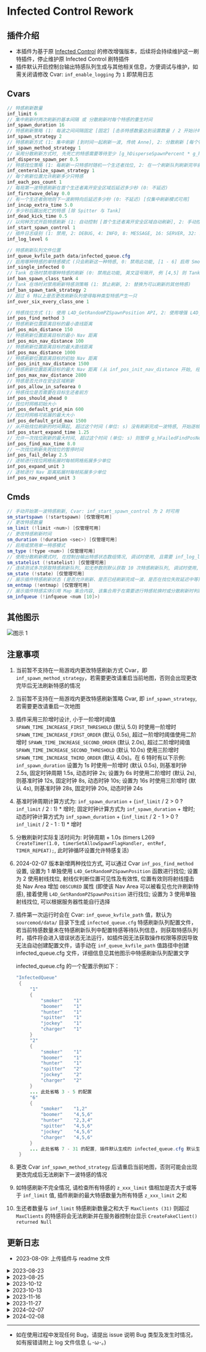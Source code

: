 # Infected Control Rework

## 插件介绍
- 本插件为基于原 [Infected Control](https://github.com/GlowingTree880/L4D2_LittlePlugins/tree/main/Infected_Control) 的修改增强版本，后续将会持续维护这一刷特插件，停止维护原 Infected Control 刷特插件
- 插件默认开启控制台输出特感队列生成与其他相关信息，方便调试与维护，如需关闭请修改 Cvar: `inf_enable_logging` 为 `1` 即禁用日志

## Cvars
```java
// 特感刷新数量
inf_limit 6
// 集中刷新时两次刷新的基本间隔 或 分散刷新时每个特感的重生时间
inf_spawn_duration 16
// 特感刷新策略 (1: 每波之间间隔固定 [固定] [击杀特感数量达到设置数量 / 2 开始计时], 2: 每波之间间隔根据击杀情况自动调整 [动态] [击杀特感数量达到设置数量 / 2 或 击杀强控特感数量达到强控总数 / 2 + 1 特时开始计时])
inf_spawn_strategy 2
// 特感刷新方式 (1: 集中刷新 [到时间一起刷新一波, 传统 Anne], 2: 分散刷新 [每个特感单独按 g_hSpawnDuration 计时, 到时间不会一起刷新一波, 类似 Ast])
inf_spawn_method_strategy 1
// 采用分散刷新方式时, 先死亡的特感需要等待至少 [g_hDisperseSpawnPercent * g_hInfectedLimit] 取下整 个特感复活时间完成或在场才允许复活, [如配置 5 特感, 本值为 0.5, 则先死亡的特感需要等待至少 3 只特感复活完成或在场至少 3 只特感才可复活]
inf_disperse_spawn_per 0.5
// 特感找位策略 (1: 每刷新一只特感时随机一个生还者找位, 2: 在一个刷新队列刷新完毕前都以一个生还者找位, 3: 总是以路程最大的生还者找位, 4: 总是以路程最小的生还者找位)
inf_centeralize_spawn_strategy 1
// 每个刷新位置允许刷新多少只特感
inf_each_pos_count 1
// 每局第一波特感刷新在首个生还者离开安全区域后延迟多少秒 (0: 不延迟)
inf_firstwave_delay 0.0
// 有一个生还者倒地则下一波刷特向后延迟多少秒 (0: 不延迟) [仅集中刷新模式可用]
inf_incap_extra_time 5.0
// 多少秒后踢出死亡的特感 [除 Spitter 与 Tank]
inf_dead_kick_time 0.5
// 以何种方式开启特感刷新 (1: 自动控制 [首个生还者离开安全区域自动刷新], 2: 手动控制 [需要输入 !startspawn 指令, 适配 Anne text.smx 插件])
inf_start_spawn_control 1
// 插件日志级别 (1: 禁用, 2: DEBUG, 4: INFO, 8: MESSAGE, 16: SERVER, 32: ERROR) 数字相加, 6 = 2 + 4 表示同时启用 DEBUG 与 INFO 功能
inf_log_level 6

// 特感刷新队列文件位置
inf_queue_kvfile_path data/infected_queue.cfg
// 启用哪种特感的单特感模式 (只会刷新这一种特感, 0: 禁用此功能, [1 - 6] 启用 Smoker, Boomer, Hunter, Spitter, Jockey, Charger 的单特感模式)
inf_single_infected 0
// Tank 在场时禁用哪种特感的刷新 (0: 禁用此功能, 英文逗号隔开, 例 [4,5] 则 Tank 在场时禁用 Spitter 与 Jockey 刷新)
inf_ban_spawn_class_tank 4
// Tank 在场时对禁用刷新特感测策略 (1: 禁止刷新, 2: 替换为可以刷新的其他特感)
inf_ban_spawn_tank_strategy 2
// 超过 6 特以上是否更改刷新队列使得每种类型特感产生一只
inf_over_six_every_class_one 1

// 特感找位方式 (1: 使用 L4D_GetRandomPZSpawnPosition API, 2: 使用增强 L4D_GetRandomPZSpawnPosition API, 3: 使用射线找位)
inf_pos_find_method 3
// 特感刷新位置距离目标的最小直线距离
inf_pos_min_distance 150
// 特感刷新位置距离目标的最小 Nav 距离
inf_pos_min_nav_distance 100
// 特感刷新位置距离目标的最大直线距离
inf_pos_max_distance 1000
// 特感刷新位置距离目标的初始 Nav 距离
inf_pos_init_nav_distance 1500
// 特感刷新位置距离目标的最大 Nav 距离 (从 inf_pos_init_nav_distance 开始, 经过 inf_pos_start_expand_time 时间开始以每帧 inf_pos_nav_expand_unit 值进行 Nav 距离增加, 直到增加到 inf_pos_max_nav_distance 为止)
inf_pos_max_nav_distance 2800
// 特感是否允许在安全区域刷新
inf_pos_allow_in_safearea 0
// 特感找位是否需要在目标生还者前方
inf_pos_should_ahead 0
// 找位时网格初始大小
inf_pos_default_grid_min 600
// 找位时网格可拓展的最大大小
inf_pos_default_grid_max 1500
// 从开始找位刷新的时间算起, 超过这个时间 (单位: s) 没有刷新完成一波特感, 开始逐帧进行找位网格拓展
inf_pos_start_expand_time 1.25
// 允许一次找位刷新的最大时间, 超过这个时间 (单位: s) 则暂停 g_hFailedFindPosNextDelay 时间后继续启动找位 (0: 无上限)
inf_pos_find_max_time 8.0
// 一次找位刷新失败找位的暂停时间
inf_pos_fail_delay 2.5
// 逐帧进行找位网格拓展时每帧网格拓展多少单位
inf_pos_expand_unit 3
// 逐帧进行 Nav 距离拓展时每帧拓展多少单位
inf_pos_nav_expand_unit 3

``````

## Cmds
```java
// 手动开始第一波特感刷新, Cvar: inf_start_spawn_control 为 2 时可用
sm_startspawn (!startspawn) [仅管理可用]
// 更改特感数量
sm_limit (!limit <num>) [仅管理可用]
// 更改特感刷新时间
sm_duration (!duration <sec>) [仅管理可用]
// 启用或禁用单一特感模式
sm_type (!type <num>) [仅管理可用]
// 使用分散刷新模式时, 在控制台输出特感状态数组情况, 调试时使用, 且需要 inf_log_level 等级包含 2 (DEBUG) 时可将结果展示到控制台上
sm_statelist (!statelist) [仅管理可用]
// 连续测试多次获取特感刷新队列, 如无参数则默认获取 10 次特感刷新队列, 调试时使用, 且需要 inf_log_level 等级包含 2 (DEBUG) 时可将结果展示到控制台上
sm_state (!state) [仅管理可用]
// 展示插件特感刷新状态 (是否允许刷新、是否已经刷新完成一波、是否在找位失败延迟中等)
sm_entmap (!entmap) [仅管理可用]
// 展示插件特感实体引用 Map 集合内容, 该集合用于在需要进行特感轮换时或分散刷新时判断死亡的特感是否是插件刷出的, 防止非法特感干扰插件刷新导致刷特数量不准确的情况
sm_infqueue (!infqueue <num [10]>)
``````

## 其他图示
![图示 1](./pic/feat.png)

## 注意事项
1. 当前暂不支持在一局游戏内更改特感刷新方式 Cvar，即 `inf_spawn_method_strategy`，若需要更改请重启当前地图，否则会出现更改完毕后无法刷新特感的情况
2. 当前暂不支持在一局游戏内更改特感刷新策略 Cvar, 即 `inf_spawn_strategy`, 若需要更改请重启一次地图
3. 插件采用三阶增时设计, 小于一阶增时阈值 `SPAWN_TIME_INCREASE_FIRST_THRESHOLD` (默认 5.0) 时使用一阶增时 `SPAWN_TIME_INCREASE_FIRST_ORDER` (默认 0.5s), 超过一阶增时阈值使用二阶增时 `SPAWN_TIME_INCREASE_SECOND_ORDER` (默认 2.0s), 超过二阶增时阈值 `SPAWN_TIME_INCREASE_SECOND_THRESHOLD` (默认 10.0s) 使用三阶增时 `SPAWN_TIME_INCREASE_THIRD_ORDER` (默认 4.0s)。在 6 特时有以下示例: `inf_spawn_duration` 设置为 1s 时使用一阶增时 (默认 0.5s), 则基准时钟 2.5s, 固定时钟周期 1.5s, 动态时钟 2s; 设置为 6s 时使用二阶增时 (默认 2s), 则基准时钟 12s, 固定时钟 8s, 动态时钟 10s; 设置为 16s 时使用三阶增时 (默认 4s), 则基准时钟 28s, 固定时钟 20s, 动态时钟 24s
4. 基准时钟周期计算方式为: `inf_spawn_duration` + (`inf_limit` / 2 > 0 ? `inf_limit` / 2 : 1) * 增时; 固定时钟计算方式为 `inf_spawn_duration` + 增时; 动态时钟计算方式为 `inf_spawn_duration` + (`inf_limit` / 2 - 1 > 0 ? `inf_limit` / 2 - 1 : 1) * 增时
5. 分散刷新时实际复活时间为: 时钟周期 + 1.0s (timers L269 `CreateTimer(1.0, timerSetAllowSpawnFlagHandler, entRef, TIMER_REPEAT);`, 此时钟循环设置允许特感复活)
6. 2024-02-07 版本新增两种找位方式, 可以通过 Cvar `inf_pos_find_method` 设置, 设置为 1 单独使用 `L4D_GetRandomPZSpawnPosition` 函数进行找位; 设置为 2 使用射线找位, 射线仅判断位置可见性及有效性, 位置有效则将射线撞击处 Nav Area 增加 `OBSCURED` 属性 (即使该 Nav Area 可以被看见也允许刷新特感), 接着使用 `L4D_GetRandomPZSpawnPosition` 进行找位; 设置为 3 使用单独射线找位, 可以根据服务器性能自行选择
7. 插件第一次运行时会在 Cvar: `inf_queue_kvfile_path` 值，默认为 `sourcemod/data/` 目录下生成 `infected_queue.cfg` 特感刷新队列配置文件，若当前特感数量未在特感刷新队列中配置特感等待队列信息，则获取特感队列时，插件将会进入错误状态无法运行，如插件因无法获取操作权限等原因导致无法自动创建配置文件，请手动在 `inf_queue_kvfile_path` 值路径中创建 infected_queue.cfg 文件，详细信息见其他图示中特感刷新队列配置文字
   
   infected_queue.cfg 的一个配置示例如下：
   ```java
   "InfectedQueue"
    {
    	"1"
    	{
    		"smoker"	"1"
    		"boomer"	"1"
    		"hunter"	"1"
    		"spitter"	"1"
    		"jockey"	"1"
    		"charger"	"1"
    	}
    	"2"
    	{
    		"smoker"	"1"
    		"boomer"	"1"
    		"hunter"	"1"
    		"spitter"	"2"
    		"jockey"	"2"
    		"charger"	"2"
    	}
        ... 此处省略 3 - 5 的配置
        "6"
    	{
    		"smoker"	"1,2"
    		"boomer"	"4,5,6"
    		"hunter"	"2,3,4"
    		"spitter"	"4,5,6"
    		"jockey"	"4,5,6"
    		"charger"	"4,5,6"
    	}
        ... 此处省略 7 - 31 的配置, 插件默认生成的 infected_queue.cfg 默认生成到 31, 相当于 31 特的配置, 实际使用时请按实际游玩需要特感数量配置
    }
   ``````
8. 更改 Cvar `inf_spawn_method_strategy` 后请重启当前地图，否则可能会出现更改完成后无法刷新下一波特感的情况
9. 如特感刷新不完全情况, 请检查所有特感的 `z_xxx_limit` 值相加是否大于或等于 `inf_limit` 值, 插件刷新的最大特感数量为所有特感 `z_xxx_limit` 之和
10. 生还者数量与 `inf_limit` 特感刷新数量之和大于 `MaxClients (31)` 则超过 `MaxClients` 的特感将会无法刷新并在服务器控制台显示 `CreateFakeClient() returned Null`

## 更新日志
- 2023-08-09: 上传插件与 readme 文件
<details>
<summary>2023-08-23</summary>
1. 修复超过 6 特无法读取特感位置队列的问题<br>
2. 增加 Cvar: inf_unreach_six_alternative 控制是否开启 6 特以下特感轮换 (1,5 特最后一个刷新的特感类型下一波不会出现, 2,3,4 特最后两个刷新的特感类型下一波不会出现, 需要保证该特感类型允许刷新, 即 z_xxx_limit 不为 0)<br>
3. 修复检查基准时钟及动态时钟是否允许被触发相关函数中特感总数及强控阈值获取错误的问题
</details>

<details>
<summary>2023-08-25</summary>
1. 更改一些特感刷新队列的生成策略与 Tank 在场时特感的替换策略<br>
2. 修复特感实际刷新位置为 rayEndPos + PLAYER_HEIGHT 的问题
</details>

<details>
<summary>2023-10-12</summary>
1. 增加 Cvar: inf_pos_init_nav_distance 与 inf_pos_nav_expand_unit 实现找位时 Nav 距离随着时间增大而增大<br>
2. 更改 6 特以下特感轮换实现方式为使用 InfectedEntityReferenceMap 与记录击杀顺序实现<br>
3. 增加特感刷出时实体有效性检验
</details>

<details>
<summary>2023-10-13</summary>
1. 上传插件及 inc 文件，修复 `2023-10-12` 更新导致的分散刷新无法刷特的问题
</details>

<details>
<summary>2023-11-16</summary>
1. 更新 natives_and_forwards.sp 修复直接拉取源码编译由于部分 forward 签名与调用时传参不一而导致的无法刷新特感的情况<br>
2. 修复开启生还者倒地增时时增时时间不准确的问题<br>
3. 修复固定/动态时钟触发时间早于本波次基准时钟触发时间时并未删除基准时钟导致连续刷新两波特感的问题<br>
4. 修复特感刷新时钟部分参数，日志记录不准确的问题
</details>

<details>
<summary>2023-11-27</summary>
1. 增加分散刷新模式对固定时间间隔与动态时间间隔刷新的支持<br>
2. 修复分散刷新模式 round_start 初始化时并未重置特感状态数组的问题<br>
3. inf_pos_find 增加判断条件，随机选择一个射线起始位置后先检查到目标生还者的直线距离，若小于 inf_pos_min_distance 则立即开始随机下一个位置，减少判断过近的位置<br>
4. 优化 6 特以下特感轮换算法, 解决死循环从而导致服务器无响应的问题
</details>

<details>
<summary>2024-02-07</summary>
1. 改进特感轮换机制, 使得集中或分散刷新都支持特感轮换<br>
2. 改进特感找位与刷新机制, 使其资源占用更少<br>
3. 改进目标获取方法, 使其支持获取最高与最低路程目标<br>
4. 增加两种找位方式<br>
5. 优化分散刷新模式代码, 增加健壮性<br>
</details>

<details>
<summary>2024-02-08</summary>
1. 修复无法读取 24 特以上的问题<br>
2. 修复 2024-02-07 版本中特感刷新时钟周期获取错误的问题<br>
</details>

---
- 如在使用过程中发现任何 Bug，请提出 issue 说明 Bug 类型及发生时情况，如有报错请附上 log 文件信息 (｡･ω･｡)